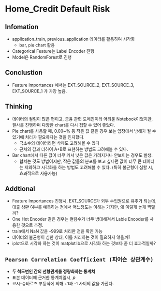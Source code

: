 # Home_Credit Default Risk
## Infomation
* application_train, previous_application 데이터를 활용하여 시각화
  * bar, pie chart 활용
* Categorical Feature는 Label Encoder 진행
* Model은 RandomForest로 진행

## Conclustion
* Feature Importances 에서는 EXT_SOURCE_2, EXT_SOURCE_3, EXT_SOURCE_1 가 가장 높음.

## Thinking
* 데이터의 컬럼이 많은 편이고, 금융 관련 도메인이라 어려운 Notebook이었지만, 필사를 진행하며 다양한 chart를 다시 접할 수 있어 좋았다.
* Pie chart를 사용할 때, 0.00~% 등 작은 값 같은 경우 보는 입장에서 방해가 될 수 있기에 처리가 필요하다는 것을 인지했다.
  * 극소수의 데이터라면 삭제도 고려해볼 수 있다
  * 근처의 값과 더하여 A+B로 표현하는 방법도 고려해볼 수 있다.
* Bar chart에서 다른 값이 너무 커서 낮은 값은 가려지거나 안보이는 경우도 발생.
  * 합치는 것도 방법이지만, 작은 값들의 분포를 보고 싶다면 값이 너무 큰 데이터는 제외하고 시각화를 하는 방법도 고려해볼 수 있다. 
  (특히 불균형이 심할 시, 효과적으로 사용가능)

## Addtional
* Feature Importances 진행시, EXT_SOURCE가 외부 수입원으로 유추가 되는데, 대출 상환 여부를 예측하는 점에서 어느정도는 이해는 가지만, 왜 이렇게 높게 찍힐까? 
* One Hot Encoder 같은 경우는 컬럼수가 너무 방대해져서 Lable Encoder를 사용한 것으로 추정.
* train에서 NaN 값을 -999로 처리한 점을 확인 가능
* 데이터의 불균형이 심한 상태, 이를 처리하는 것이 필요하지 않을까?
* iplot으로 시각화 하는 것이 matplotlib으로 시각화 하는 것보다 좀 더 효과적일까?

## `Pearson Correlation Coefficient (피어슨 상관계수)`
* **두 척도변인 간의 선형관계를 정량화하는 통계치**
* 표본 데이터에 근거한 통계치일시, $p$
* 코시-슈바르츠 부등식에 의해 +1과 -1 사이의 값을 가진다. 